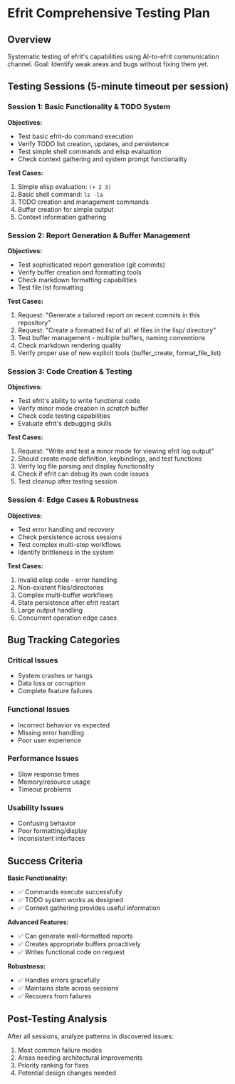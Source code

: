 # Efrit Comprehensive Testing Plan

## Overview
Systematic testing of efrit's capabilities using AI-to-efrit communication channel.
Goal: Identify weak areas and bugs without fixing them yet.

## Testing Sessions (5-minute timeout per session)

### Session 1: Basic Functionality & TODO System
**Objectives:**
- Test basic efrit-do command execution
- Verify TODO list creation, updates, and persistence
- Test simple shell commands and elisp evaluation
- Check context gathering and system prompt functionality

**Test Cases:**
1. Simple elisp evaluation: `(+ 2 3)`
2. Basic shell command: `ls -la`  
3. TODO creation and management commands
4. Buffer creation for simple output
5. Context information gathering

### Session 2: Report Generation & Buffer Management
**Objectives:**
- Test sophisticated report generation (git commits)
- Verify buffer creation and formatting tools
- Check markdown formatting capabilities
- Test file list formatting

**Test Cases:**
1. Request: "Generate a tailored report on recent commits in this repository"
2. Request: "Create a formatted list of all .el files in the lisp/ directory"
3. Test buffer management - multiple buffers, naming conventions
4. Check markdown rendering quality
5. Verify proper use of new explicit tools (buffer_create, format_file_list)

### Session 3: Code Creation & Testing
**Objectives:**
- Test efrit's ability to write functional code
- Verify minor mode creation in *scratch* buffer
- Check code testing capabilities
- Evaluate efrit's debugging skills

**Test Cases:**
1. Request: "Write and test a minor mode for viewing efrit log output"
2. Should create mode definition, keybindings, and test functions
3. Verify log file parsing and display functionality
4. Check if efrit can debug its own code issues
5. Test cleanup after testing session

### Session 4: Edge Cases & Robustness
**Objectives:**
- Test error handling and recovery
- Check persistence across sessions
- Test complex multi-step workflows
- Identify brittleness in the system

**Test Cases:**
1. Invalid elisp code - error handling
2. Non-existent files/directories
3. Complex multi-buffer workflows
4. State persistence after efrit restart
5. Large output handling
6. Concurrent operation edge cases

## Bug Tracking Categories

### Critical Issues
- System crashes or hangs
- Data loss or corruption
- Complete feature failures

### Functional Issues  
- Incorrect behavior vs expected
- Missing error handling
- Poor user experience

### Performance Issues
- Slow response times
- Memory/resource usage
- Timeout problems

### Usability Issues
- Confusing behavior
- Poor formatting/display
- Inconsistent interfaces

## Success Criteria

**Basic Functionality:**
- ✅ Commands execute successfully
- ✅ TODO system works as designed
- ✅ Context gathering provides useful information

**Advanced Features:**
- ✅ Can generate well-formatted reports
- ✅ Creates appropriate buffers proactively  
- ✅ Writes functional code on request

**Robustness:**
- ✅ Handles errors gracefully
- ✅ Maintains state across sessions
- ✅ Recovers from failures

## Post-Testing Analysis
After all sessions, analyze patterns in discovered issues:
1. Most common failure modes
2. Areas needing architectural improvements
3. Priority ranking for fixes
4. Potential design changes needed
